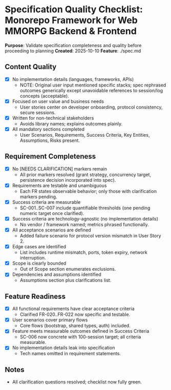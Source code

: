 # Specification Quality Checklist: Monorepo Framework for Web MMORPG Backend & Frontend

**Purpose**: Validate specification completeness and quality before proceeding to planning
**Created**: 2025-10-10
**Feature**: ./spec.md

## Content Quality

- [x] No implementation details (languages, frameworks, APIs)  
	- NOTE: Original user input mentioned specific stacks; spec rephrased outcomes generically except unavoidable references to session/log concepts (acceptable).
- [x] Focused on user value and business needs  
	- User stories center on developer onboarding, protocol consistency, secure sessions.
- [x] Written for non-technical stakeholders  
	- Avoids library names; explains outcomes plainly.
- [x] All mandatory sections completed  
	- User Scenarios, Requirements, Success Criteria, Key Entities, Assumptions, Risks present.

## Requirement Completeness

- [x] No [NEEDS CLARIFICATION] markers remain  
	- All prior markers resolved (grant strategy, concurrency target, persistence decision incorporated into spec).
- [x] Requirements are testable and unambiguous  
	- Each FR states observable behavior; only those with clarification markers pending.
- [x] Success criteria are measurable  
	- SC-001..SC-007 include quantifiable thresholds (one pending numeric target once clarified).
- [x] Success criteria are technology-agnostic (no implementation details)  
	- No vendor / framework named; metrics phrased functionally.
- [x] All acceptance scenarios are defined  
	- Added failure scenario for protocol version mismatch in User Story 2.
- [x] Edge cases are identified  
	- List includes runtime mismatch, ports, token expiry, network interruption.
- [x] Scope is clearly bounded  
	- Out of Scope section enumerates exclusions.
- [x] Dependencies and assumptions identified  
	- Assumptions section plus clarifications list.

## Feature Readiness

- [x] All functional requirements have clear acceptance criteria  
	- Clarified FR-020..FR-022 now specific and testable.
- [x] User scenarios cover primary flows  
	- Core flows (bootstrap, shared types, auth) included.
- [x] Feature meets measurable outcomes defined in Success Criteria  
	- SC-006 now concrete with 100-session target; all criteria measurable.
- [x] No implementation details leak into specification  
	- Tech names omitted in requirement statements.

## Notes

- All clarification questions resolved; checklist now fully green.


